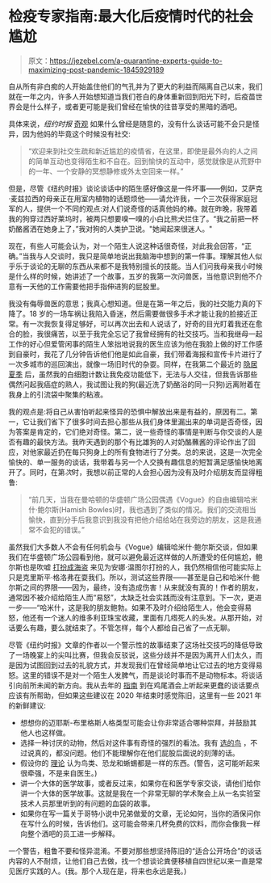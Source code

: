 # 检疫专家指南:最大化后疫情时代的社会尴尬

> 原文：<https://jezebel.com/a-quarantine-experts-guide-to-maximizing-post-pandemic-1845929189>

自从所有非白痴的人开始盖住他们的气孔并为了更大的利益而隔离自己以来，我们就在一年之内，许多人开始想知道当我们苍白的身体重新回到阳光下时，后疫苗世界会是什么样子，或者更可能是我们曾经在愉快的往昔享受的黑暗的酒吧。



具体来说，*纽约时报* [奇观](https://www.nytimes.com/2020/12/20/style/self-care/feeling-socially-awkward-even-extroverts-are-a-little-rusty.html?action=click&module=Top%20Stories&pgtype=Homepage) 如果什么曾经是随意的，没有什么谈话可能不会只是怪异，因为他妈的毕竟这个时候没有社交:

> “欢迎来到社交生疏和新近尴尬的疫情省，在这里，即使是最外向的人之间的简单互动也变得陌生和不自在。回到愉快的互动中，感觉就像是从荒野中的一年、一个安静的冥想静修或外太空回来一样。”

但是，尽管《纽约时报》谈论谈话中的陌生感好像这是一件坏事——例如，艾萨克·麦兹拉西的母亲正在用室内植物的话题烦他——请允许我，一个三次获得家庭冠军的人，提供一个不同的观点:对人们说奇怪的话真他妈的棒。就在昨晚，我带着我的狗穿过西好莱坞时，被两只想要嗅一嗅的小白比熊犬拦住了。“我之前把一杯奶酪酱洒在她身上了，”我对狗的人类护卫说。"她闻起来很迷人。"

现在，有些人可能会认为，对一个陌生人说这种话很奇怪，对此我会回答，“正确。”当我与人交谈时，我只是简单地说出我脑海中想到的第一件事。理解其他人似乎乐于谈论的无聊的东西从来都不是我特别擅长的技能。当人们问我母亲我小时候是什么样的时候，她讲述了一个故事，五岁的我第一次问兽医，当他意识到他不介意有一天他的工作需要他把手指伸进狗的屁股里。

我没有侮辱兽医的意思；我真心想知道。但是在第一年之后，我的社交能力真的下降了。18 岁的一场车祸让我陷入昏迷，然后需要做很多手术才能让我的脸接近正常。有一次我恢复得足够好，可以再次出去和人说话了，好奇的目光盯着我还在愈合的脸，我很痛苦，以至于我完全忘记了我曾经拥有的社交技巧。当和我继母一起工作的好心但爱管闲事的陌生人笨拙地说我的医生应该为他在我脸上做的好工作感到自豪时，我花了几分钟告诉他们他是如此自豪，我们带着海报和宣传卡片进行了一次多城市的巡回演出，就像一场旧时代的杂耍。同样，在我第二个最近的 [隐居夏季](https://theattic.jezebel.com/the-solitude-of-self-quarantine-is-both-terrifying-and-1842295072) 后，虽然我的白细胞计数让我免疫功能低下，无法与人交往，但我告诉那些偶然问起我癌症的熟人，我试图让我的狗(最近洗了奶酪浴的同一只狗)远离附着在我身上的引流袋中聚集的粘液。

我的观点是:将自己从害怕听起来怪异的恐惧中解放出来是有益的，原因有二。第一，它让我们省下了很多时间去担心那些从我们身体里漏出来的单词是否奇怪，因为答案是肯定的，它们绝对奇怪。第二，说一些奇怪的事情是判断与你交谈的人是否有趣的最快方法。我昨天遇到的那个有比雄狗的人对奶酪蘸酱的评论作出了回应，对他家最近扔在每只狗身上的所有食物进行了分类。总的来说，这是一次完全愉快的、单一服务的谈话，我带着与另一个人交换有趣信息的短暂满足感愉快地离开了。同时，在第*次*时，我想以前正常的人会担心因为没有及时介绍朋友而显得粗鲁:

> “前几天，当我在曼哈顿的华盛顿广场公园偶遇《Vogue》的自由编辑哈米什·鲍尔斯(Hamish Bowles)时，我也遇到了类似的情况。我们的交流相当愉快，直到分手后我意识到我没有把他介绍给站在我旁边的朋友，这是我通常不会犯的错误。”

虽然我们大多数人不会有任何机会与《Vogue》编辑哈米什·鲍尔斯交谈，但如果我们在华盛顿广场公园看到他，就可以避免最近这样做的人所遭受的任何尴尬，鲍尔斯也是吹嘘 [打扮成海盗](https://www.youtube.com/watch?v=nb7SElfs2xE&ab_channel=Vogue) 来见为安娜·温图尔打扮的人，我仍然相信他可能实际上只是克里斯平·格洛弗在耍我们。所以，测试这些界限——甚至是自己和哈米什·鲍尔斯之间的界限——因为，最终，没有造成伤害！从来就没有真的！作者的朋友，通常因不被介绍给陌生人而“易怒”，太缺乏社会实践而没有注意到。下一次，更进一步——“哈米什，这是我的朋友鲍勃。如果不及时介绍给陌生人，他会变得易怒，他还有一个迷人的维多利亚珠宝收藏，里面有几绺死人的头发。从那开始，对话要么有趣，要么就结束了。不管怎样，每个人都给自己省了一点无聊。

尽管《纽约时报》文章的作者以一个警示性的故事结束了这场社交技巧的降低导致了一场晚宴上的尖叫比赛，但我会反驳说，这些分歧并不是因为离开人们太久，而是因为试图回到过去的礼貌方式，并发现我们在曾经简单地让它过去的地方变得易怒。这里的错误不是对一个陌生人发脾气，而是谈论时事而不是动物标本。将谈话引向前所未闻的新方向。我从去年的 [指南](https://jezebel.com/a-holiday-guide-to-sounding-dumber-at-cocktail-parties-1840273270) 到在鸡尾酒会上听起来更蠢的谈话要点应该有所帮助，但如果这些建议在 2020 年结束时感觉陈旧，这里有一些 2021 年的新鲜建议:

*   想想你的迈耶斯-布里格斯人格类型可能会让你非常适合哪种崇拜，并鼓励其他人也这样做。
*   选择一种讨厌的动物，然后对这件事有奇怪的强烈的看法。我有 [选的鸟](https://jezebel.com/there-are-5-good-birds-but-which-5-1843161206) ，不过说真的，都没问题。他们不能理解你在他们屁股后面说的刻薄的话。
*   假设你的 [理论](https://jezebel.com/i-am-a-doctor-too-and-i-say-birds-lizards-and-dinosa-1844606795) 认为鸟类、恐龙和蜥蜴都是一样的东西。(警告，这可能听起来很牵强，不是来自医生。)
*   讲一个大体的医学故事，或者反过来，如果你在和医学专家交谈，请他们给你讲一个大体的医学故事。这就是我在一个非常无聊的学术聚会上从一名实验室技术人员那里听到的有问题的血袋的故事。
*   如果你在写一篇关于哥特小说中兄弟做爱的文章，无论如何，当你的酒保问你在写什么的时候，告诉他们。这可能会带来几杯免费的饮料，而你会像我一样向整个酒吧的员工进一步解释。

一个警告，粗鲁不要和怪异混淆。不要对那些想坚持陈旧的“适合公开场合”的谈话内容的人不耐烦，让他们自己去做，找一个想谈论粪便移植自四世纪以来一直是常见医疗实践的人。(我。那个人现在是，将来也永远是我。)